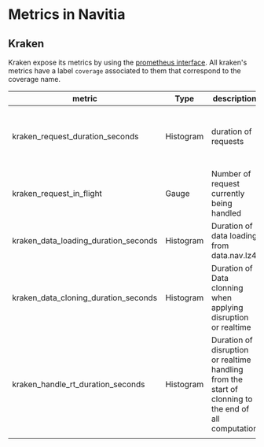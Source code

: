 # Metrics in Navitia

## Kraken

Kraken expose its metrics by using the [prometheus interface](https://prometheus.io/docs/concepts/data_model/).
All kraken's metrics have a label `coverage` associated to them that correspond to the coverage name.


| metric                               | Type      | description                                                                                          | labels                                   |
|--------------------------------------|-----------|------------------------------------------------------------------------------------------------------|------------------------------------------|
| kraken_request_duration_seconds      | Histogram | duration of requests                                                                                 | api: the name of the kraken api measured |
| kraken_request_in_flight             | Gauge     | Number of request currently being handled                                                            |                                          |
| kraken_data_loading_duration_seconds | Histogram | Duration of data loading from data.nav.lz4                                                           |                                          |
| kraken_data_cloning_duration_seconds | Histogram | Duration of Data clonning when applying disruption or realtime                                       |                                          |
| kraken_handle_rt_duration_seconds    | Histogram | Duration of disruption or realtime handling from the start of clonning to the end of all computation |                                          |
|                                      |           |                                                                                                      |                                          |

